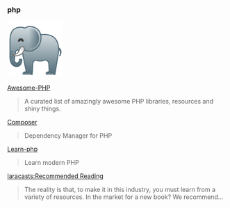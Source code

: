 ### php

![](./img/php.png)

[Awesome-PHP](https://github.com/ziadoz/awesome-php)
> A curated list of amazingly awesome PHP libraries, resources and shiny things.

[Composer](https://getcomposer.org/)
> Dependency Manager for PHP

[Learn-php](https://github.com/odan/learn-php)
> Learn modern PHP

[laracasts:Recommended Reading](https://laracasts.com/recommended-reading)
> The reality is that, to make it in this industry,
> you must learn from a variety of resources.
> In the market for a new book? We recommend...
